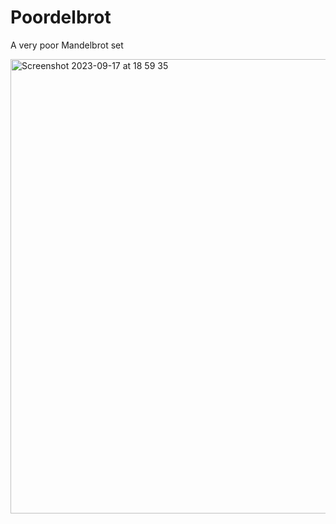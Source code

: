 # Poordelbrot
A very poor Mandelbrot set

<img width="727" alt="Screenshot 2023-09-17 at 18 59 35" src="https://github.com/PastryDoll/Poordelbrot/assets/110412014/cbad17f9-e945-4558-9b66-ed43b8c2a5ed">
